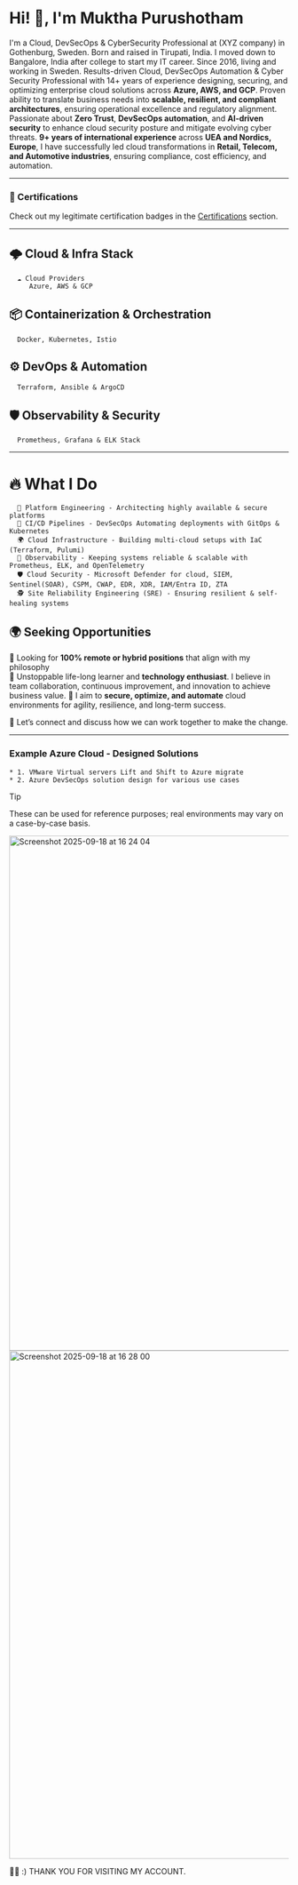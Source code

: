 # Hi! 👋, I'm Muktha Purushotham

I'm a Cloud, DevSecOps & CyberSecurity Professional at (XYZ company) in Gothenburg, Sweden. Born and raised in Tirupati, India. I moved down to Bangalore, India after college to start my IT career. Since 2016, living and working in Sweden.
Results-driven Cloud, DevSecOps Automation & Cyber Security Professional with 14+ years of experience designing, securing, and optimizing enterprise cloud solutions across **Azure, AWS, and GCP**. Proven ability to translate business needs into **scalable, resilient, and compliant architectures**, ensuring operational excellence and regulatory alignment.
Passionate about **Zero Trust**, **DevSecOps automation**, and **AI-driven security** to enhance cloud security posture and mitigate evolving cyber threats.
**9+ years of international experience** across **UEA and Nordics, Europe**, I have successfully led cloud transformations in **Retail, Telecom, and Automotive industries**, ensuring compliance, cost efficiency, and automation.

---

### 📜 Certifications  
Check out my legitimate certification badges in the [Certifications](#) section.


---

## 🌩️ Cloud & Infra Stack
      ☁️ Cloud Providers
         Azure, AWS & GCP
## 📦 Containerization & Orchestration
      Docker, Kubernetes, Istio
## ⚙️ DevOps & Automation
      Terraform, Ansible & ArgoCD
## 🛡 Observability & Security
      Prometheus, Grafana & ELK Stack
----

# 🔥 What I Do

      💾 Platform Engineering - Architecting highly available & secure platforms
      🚀 CI/CD Pipelines - DevSecOps Automating deployments with GitOps & Kubernetes
      🌍 Cloud Infrastructure - Building multi-cloud setups with IaC (Terraform, Pulumi)
      🔬 Observability - Keeping systems reliable & scalable with Prometheus, ELK, and OpenTelemetry
      🛡 Cloud Security - Microsoft Defender for cloud, SIEM, Sentinel(SOAR), CSPM, CWAP, EDR, XDR, IAM/Entra ID, ZTA
      🕵️ Site Reliability Engineering (SRE) - Ensuring resilient & self-healing systems


## 🌍 Seeking Opportunities
🔹 Looking for **100% remote or hybrid positions** that align with my philosophy  
🔹 Unstoppable life-long learner and **technology enthusiast**. I believe in team collaboration, continuous improvement, and innovation to achieve business value.
🔹 I aim to **secure, optimize, and automate** cloud environments for agility, resilience, and long-term success.

💬 Let’s connect and discuss how we can work together to make the change.

----

### Example Azure Cloud - Designed Solutions 
    * 1. VMware Virtual servers Lift and Shift to Azure migrate
    * 2. Azure DevSecOps solution design for various use cases

>[!TIP]
These can be used for reference purposes; real environments may vary on a case-by-case basis.



<img width="1859" height="927" alt="Screenshot 2025-09-18 at 16 24 04" src="https://github.com/user-attachments/assets/49102bd2-bc47-4c23-bdd8-14cf0a6fe365" />

<img width="1878" height="915" alt="Screenshot 2025-09-18 at 16 28 00" src="https://github.com/user-attachments/assets/e314ee53-9555-4444-8fa1-8bcf5bec8fc7" />


👨‍💻 :) THANK YOU FOR VISITING MY ACCOUNT.

